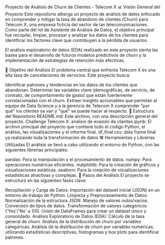 Proyecto de Análisis de Churn de Clientes - Telecom X
📊 Visión General del Proyecto
Este repositorio alberga un proyecto de análisis de datos enfocado en comprender y mitigar la tasa de abandono de clientes (Churn) para Telecom X, una empresa ficticia del sector de las telecomunicaciones. Como parte del rol de Asistente de Análisis de Datos, el objetivo principal fue recopilar, limpiar, procesar y analizar los datos de los clientes para identificar los factores clave que contribuyen a la pérdida de usuarios.

El análisis exploratorio de datos (EDA) realizado en este proyecto sienta las bases para el desarrollo de futuros modelos predictivos de churn y la implementación de estrategias de retención más efectivas.

🎯 Objetivo del Análisis
El problema central que enfrenta Telecom X es una alta tasa de cancelaciones de servicios. Este proyecto busca:

Identificar patrones y tendencias en los datos de los clientes que abandonan.
Determinar las variables clave (demográficas, de servicio, de contrato, de comportamiento de gasto) que están fuertemente correlacionadas con el churn.
Extraer insights accionables que permitan al equipo de Data Science y a la gerencia de Telecom X comprender "por qué" los clientes se van y "qué" se puede hacer al respecto.
📂 Estructura del Repositorio
README.md: Este archivo, con una descripción general del proyecto.
Challenge Telecom X: análisis de evasión de clientes.ipynb: El archivo principal del proyecto que contiene todo el código Python, el análisis, las visualizaciones y el informe final.
df_final.csv: data frame final ya realizando toda la transformación de datos
🛠️ Herramientas y Librerías Utilizadas
El análisis se llevó a cabo utilizando el entorno de Python, con las siguientes librerías principales:

pandas: Para la manipulación y el procesamiento de datos.
numpy: Para operaciones numéricas eficientes.
matplotlib: Para la creación de gráficos y visualizaciones estáticas.
seaborn: Para la creación de visualizaciones estadísticas atractivas y complejas.
🚀 Pasos del Análisis
El proyecto se estructuró en las siguientes fases clave:

Recopilación y Carga de Datos: Importación del dataset inicial (JSON) en un entorno de trabajo de Python.
Limpieza y Preprocesamiento de Datos:
Normalización de la estructura JSON.
Manejo de valores nulos/vacíos.
Conversión de tipos de datos.
Transformación de valores categóricos ('Yes'/'No' a 1/0).
Unión de DataFrames para crear un dataset único y consolidado.
Análisis Exploratorio de Datos (EDA):
Cálculo de la tasa general de churn.
Análisis de la distribución de churn por variables categóricas.
Análisis de la distribución de churn por variables numéricas, utilizando estadísticas descriptivas, histogramas y box plots para identificar patrones.
